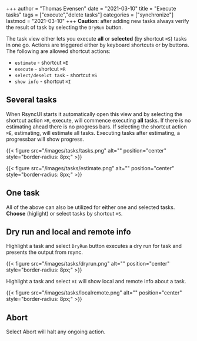+++
author = "Thomas Evensen"
date = "2021-03-10"
title =  "Execute tasks"
tags = ["execute","delete tasks"]
categories = ["synchronize"]
lastmod = "2021-03-10"
+++
**Caution**: after adding new tasks always verify the result of task by selecting the `DryRun` button. 

The task view either lets you execute **all** or **selected** (by shortcut `⌘S`) tasks in one go. Actions are triggered either by keyboard shortcuts or by buttons. The following are allowed shortcut actions:

- `estimate` - shortcut `⌘E`
- `execute` - shortcut `⌘R`
- `select/deselct task` - shortcut `⌘S`
- `show info` - shortcut `⌘I`

## Several tasks

When RsyncUI starts it automatically open this view and by selecting the shortcut action `⌘R`, execute, will commence executing **all** tasks. If there is no estimating ahead there is no progress bars.  If selecting the shortcut action `⌘E`, estimating, will estimate all tasks. Executing tasks after estimating, a progressbar will show progress. 

{{< figure src="/images/tasks/tasks.png" alt="" position="center" style="border-radius: 8px;" >}}

{{< figure src="/images/tasks/estimate.png" alt="" position="center" style="border-radius: 8px;" >}}

## One task

All of the above can also be utilized for either one and selected tasks. **Choose** (higlight) or select tasks by shortcut `⌘S`.

## Dry run and local and remote info

Highlight a task and select `DryRun` button executes a dry run for task and presents the output from rsync. 

{{< figure src="/images/tasks/dryrun.png" alt="" position="center" style="border-radius: 8px;" >}}

Highlight a task and select `⌘I` will show local and remote info about a task.

{{< figure src="/images/tasks/localremote.png" alt="" position="center" style="border-radius: 8px;" >}}

## Abort

Select Abort will halt any ongoing action.
